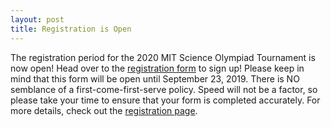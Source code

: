```yaml
---
layout: post
title: Registration is Open
---
```


The registration period for the 2020 MIT Science Olympiad Tournament is now open! Head over to the [registration form](https://mit.co1.qualtrics.com/jfe/form/SV_0jK9gSmaIYM5HQV) to sign up! Please keep in mind that this form will be open until September 23, 2019. There is NO semblance of a first-come-first-serve policy. Speed will not be a factor, so please take your time to ensure that your form is completed accurately. For more details, check out the [registration page](https://scioly.mit.edu/registration).